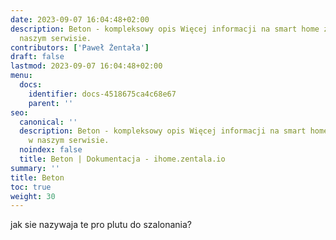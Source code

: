 ```yaml
---
date: 2023-09-07 16:04:48+02:00
description: Beton - kompleksowy opis Więcej informacji na smart home znajdziesz w
  naszym serwisie.
contributors: ['Paweł Żentała']
draft: false
lastmod: 2023-09-07 16:04:48+02:00
menu:
  docs:
    identifier: docs-4518675ca4c68e67
    parent: ''
seo:
  canonical: ''
  description: Beton - kompleksowy opis Więcej informacji na smart home znajdziesz
    w naszym serwisie.
  noindex: false
  title: Beton | Dokumentacja - ihome.zentala.io
summary: ''
title: Beton
toc: true
weight: 30
---
```



jak sie nazywaja te pro plutu do szalonania?
